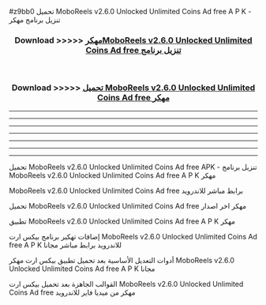 #z9bb0 تحميل MoboReels v2.6.0 Unlocked Unlimited Coins Ad free  A P K - تنزيل برنامج مهكر



<div align="center">
<h3>Download >>>>> <a href="https://runaway1.web.app/?sq=MoboReels v2.6.0 Unlocked Unlimited Coins Ad free ">مهكرMoboReels v2.6.0 Unlocked Unlimited Coins Ad free  تنزيل برنامج</a></h3><br>

<h3>Download >>>>> <a href="https://runaway1.web.app/?sq=MoboReels v2.6.0 Unlocked Unlimited Coins Ad free ">تحميل MoboReels v2.6.0 Unlocked Unlimited Coins Ad free  مهكر</a></h3>
</div>


----------------------------------------------------------

----------------------------------------------------------

----------------------------------------------------------

----------------------------------------------------------

----------------------------------------------------------

----------------------------------------------------------

----------------------------------------------------------

تحميل MoboReels v2.6.0 Unlocked Unlimited Coins Ad free  APK - تنزيل برنامج MoboReels v2.6.0 Unlocked Unlimited Coins Ad free  A P K مهكر

MoboReels v2.6.0 Unlocked Unlimited Coins Ad free  برابط مباشر للاندرويد

تحميل MoboReels v2.6.0 Unlocked Unlimited Coins Ad free  مهكر اخر اصدار

تطبيق MoboReels v2.6.0 Unlocked Unlimited Coins Ad free  A P K مهكر

إضافات تهكير برنامج بيكس ارت MoboReels v2.6.0 Unlocked Unlimited Coins Ad free  A P K للاندرويد برابط مباشر مجانا

أدوات التعديل الأساسية بعد تحميل تطبيق بيكس ارت مهكر MoboReels v2.6.0 Unlocked Unlimited Coins Ad free  A P K مجانا

القوالب الجاهزة بعد تحميل بيكس ارت MoboReels v2.6.0 Unlocked Unlimited Coins Ad free  مهكر من ميديا فاير للاندرويد



